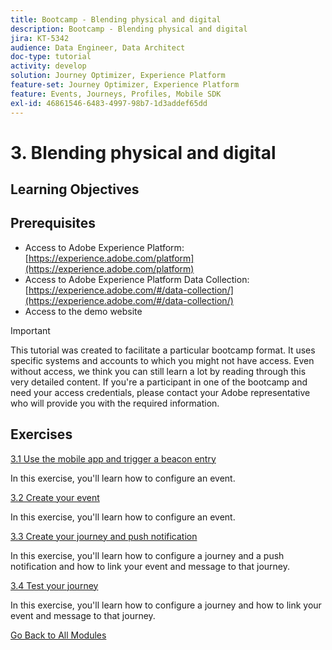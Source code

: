 ```yaml
---
title: Bootcamp - Blending physical and digital
description: Bootcamp - Blending physical and digital
jira: KT-5342
audience: Data Engineer, Data Architect
doc-type: tutorial
activity: develop
solution: Journey Optimizer, Experience Platform
feature-set: Journey Optimizer, Experience Platform
feature: Events, Journeys, Profiles, Mobile SDK
exl-id: 46861546-6483-4997-98b7-1d3addef65dd
---
```

# 3. Blending physical and digital

## Learning Objectives

## Prerequisites

- Access to Adobe Experience Platform: [https://experience.adobe.com/platform](https://experience.adobe.com/platform)
- Access to Adobe Experience Platform Data Collection: [https://experience.adobe.com/#/data-collection/](https://experience.adobe.com/#/data-collection/)
- Access to the demo website

>[!IMPORTANT]
>
>This tutorial was created to facilitate a particular bootcamp format. It uses specific systems and accounts to which you might not have access. Even without access, we think you can still learn a lot by reading through this very detailed content. If you're a participant in one of the bootcamp and need your access credentials, please contact your Adobe representative who will provide you with the required information.

## Exercises

[3.1 Use the mobile app and trigger a beacon entry](./ex1.md)

In this exercise, you'll learn how to configure an event.

[3.2 Create your event](./ex2.md)

In this exercise, you'll learn how to configure an event.

[3.3 Create your journey and push notification](./ex3.md)

In this exercise, you'll learn how to configure a journey and a push notification and how to link your event and message to that journey.

[3.4 Test your journey](./ex4.md)

In this exercise, you'll learn how to configure a journey and how to link your event and message to that journey.

[Go Back to All Modules](../../overview.md)
